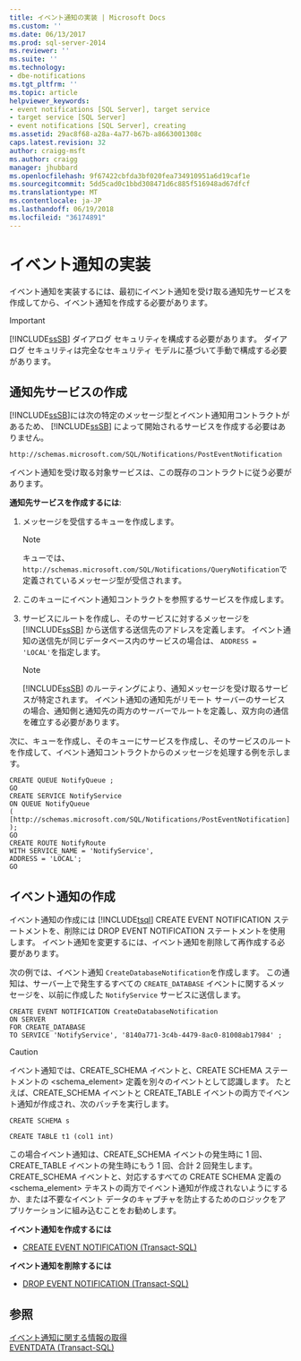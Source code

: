 ```yaml
---
title: イベント通知の実装 | Microsoft Docs
ms.custom: ''
ms.date: 06/13/2017
ms.prod: sql-server-2014
ms.reviewer: ''
ms.suite: ''
ms.technology:
- dbe-notifications
ms.tgt_pltfrm: ''
ms.topic: article
helpviewer_keywords:
- event notifications [SQL Server], target service
- target service [SQL Server]
- event notifications [SQL Server], creating
ms.assetid: 29ac8f68-a28a-4a77-b67b-a8663001308c
caps.latest.revision: 32
author: craigg-msft
ms.author: craigg
manager: jhubbard
ms.openlocfilehash: 9f67422cbfda3bf020fea734910951a6d19caf1e
ms.sourcegitcommit: 5dd5cad0c1bbd308471d6c885f516948ad67dfcf
ms.translationtype: MT
ms.contentlocale: ja-JP
ms.lasthandoff: 06/19/2018
ms.locfileid: "36174891"
---
```

# <a name="implement-event-notifications"></a>イベント通知の実装
  イベント通知を実装するには、最初にイベント通知を受け取る通知先サービスを作成してから、イベント通知を作成する必要があります。  
  
> [!IMPORTANT]  
>  [!INCLUDE[ssSB](../../includes/sssb-md.md)] ダイアログ セキュリティを構成する必要があります。 ダイアログ セキュリティは完全なセキュリティ モデルに基づいて手動で構成する必要があります。  
  
## <a name="creating-the-target-service"></a>通知先サービスの作成  
 [!INCLUDE[ssSB](../../includes/sssb-md.md)]には次の特定のメッセージ型とイベント通知用コントラクトがあるため、 [!INCLUDE[ssSB](../../includes/sssb-md.md)] によって開始されるサービスを作成する必要はありません。  
  
```  
http://schemas.microsoft.com/SQL/Notifications/PostEventNotification  
```  
  
 イベント通知を受け取る対象サービスは、この既存のコントラクトに従う必要があります。  
  
 **通知先サービスを作成するには**:  
  
1.  メッセージを受信するキューを作成します。  
  
    > [!NOTE]  
    >  キューでは、 `http://schemas.microsoft.com/SQL/Notifications/QueryNotification`で定義されているメッセージ型が受信されます。  
  
2.  このキューにイベント通知コントラクトを参照するサービスを作成します。  
  
3.  サービスにルートを作成し、そのサービスに対するメッセージを [!INCLUDE[ssSB](../../includes/sssb-md.md)] から送信する送信先のアドレスを定義します。 イベント通知の送信先が同じデータベース内のサービスの場合は、 `ADDRESS = 'LOCAL'`を指定します。  
  
    > [!NOTE]  
    >  [!INCLUDE[ssSB](../../includes/sssb-md.md)] のルーティングにより、通知メッセージを受け取るサービスが特定されます。 イベント通知の通知先がリモート サーバーのサービスの場合、通知側と通知先の両方のサーバーでルートを定義し、双方向の通信を確立する必要があります。  
  
 次に、キューを作成し、そのキューにサービスを作成し、そのサービスのルートを作成して、イベント通知コントラクトからのメッセージを処理する例を示します。  
  
```  
CREATE QUEUE NotifyQueue ;  
GO  
CREATE SERVICE NotifyService  
ON QUEUE NotifyQueue  
(  
[http://schemas.microsoft.com/SQL/Notifications/PostEventNotification]  
);  
GO  
CREATE ROUTE NotifyRoute  
WITH SERVICE_NAME = 'NotifyService',  
ADDRESS = 'LOCAL';  
GO  
```  
  
## <a name="creating-the-event-notification"></a>イベント通知の作成  
 イベント通知の作成には [!INCLUDE[tsql](../../includes/tsql-md.md)] CREATE EVENT NOTIFICATION ステートメントを、削除には DROP EVENT NOTIFICATION ステートメントを使用します。 イベント通知を変更するには、イベント通知を削除して再作成する必要があります。  
  
 次の例では、イベント通知 `CreateDatabaseNotification`を作成します。 この通知は、サーバー上で発生するすべての `CREATE_DATABASE` イベントに関するメッセージを、以前に作成した `NotifyService` サービスに送信します。  
  
```  
CREATE EVENT NOTIFICATION CreateDatabaseNotification  
ON SERVER  
FOR CREATE_DATABASE  
TO SERVICE 'NotifyService', '8140a771-3c4b-4479-8ac0-81008ab17984' ;  
```  
  
> [!CAUTION]  
>  イベント通知では、CREATE_SCHEMA イベントと、CREATE SCHEMA ステートメントの <schema_element> 定義を別々のイベントとして認識します。 たとえば、CREATE_SCHEMA イベントと CREATE_TABLE イベントの両方でイベント通知が作成され、次のバッチを実行します。  
>   
>  `CREATE SCHEMA s`  
>   
>  `CREATE TABLE t1 (col1 int)`  
>   
>  この場合イベント通知は、CREATE_SCHEMA イベントの発生時に 1 回、CREATE_TABLE イベントの発生時にもう 1 回、合計 2 回発生します。 CREATE_SCHEMA イベントと、対応するすべての CREATE SCHEMA 定義の <schema_element> テキストの両方でイベント通知が作成されないようにするか、または不要なイベント データのキャプチャを防止するためのロジックをアプリケーションに組み込むことをお勧めします。  
  
 **イベント通知を作成するには**  
  
-   [CREATE EVENT NOTIFICATION &#40;Transact-SQL&#41;](/sql/t-sql/statements/create-event-notification-transact-sql)  
  
 **イベント通知を削除するには**  
  
-   [DROP EVENT NOTIFICATION &#40;Transact-SQL&#41;](/sql/t-sql/statements/drop-event-notification-transact-sql)  
  
## <a name="see-also"></a>参照  
 [イベント通知に関する情報の取得](event-notifications.md)   
 [EVENTDATA &#40;Transact-SQL&#41;](/sql/t-sql/functions/eventdata-transact-sql)  
  
  
